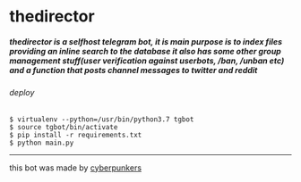 # thedirector
##### thedirector is a selfhost telegram bot, it is main purpose is to index files providing an inline search to the database it also has some other group management stuff(user verification against userbots, /ban, /unban etc) and a function that posts channel messages to twitter and reddit

###### deploy
```
$ virtualenv --python=/usr/bin/python3.7 tgbot
$ source tgbot/bin/activate
$ pip install -r requirements.txt
$ python main.py
```

----

this bot was made by [cyberpunkers](https://github.com/cyberpunkrs)
